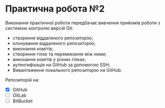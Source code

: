 # Практична робота №2
Виконання практичної роботи передбачає вивчення прийомів роботи з системою контролю версій Git: 
* створення віддаленого репозиторію;
* клонування віддаленого репозиторію;
* виконання комітів;
* створення гілок та перемикання між ними;
* виконання комітів у різних гілках;
* аутентифікація на GitHub за допомогою SSH;
* Вивантаження локального репозиторію на GitHub.   

Репозиторій на:
-  [x] GitHub
- [ ] GitLab
- [ ] BitBucket
